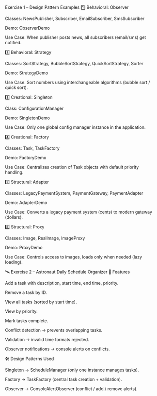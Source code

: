 Exercise 1 – Design Pattern Examples
1️⃣ Behavioral: Observer

Classes: NewsPublisher, Subscriber, EmailSubscriber, SmsSubscriber

Demo: ObserverDemo

Use Case: When publisher posts news, all subscribers (email/sms) get notified.

2️⃣ Behavioral: Strategy

Classes: SortStrategy, BubbleSortStrategy, QuickSortStrategy, Sorter

Demo: StrategyDemo

Use Case: Sort numbers using interchangeable algorithms (bubble sort / quick sort).

3️⃣ Creational: Singleton

Class: ConfigurationManager

Demo: SingletonDemo

Use Case: Only one global config manager instance in the application.

4️⃣ Creational: Factory

Classes: Task, TaskFactory

Demo: FactoryDemo

Use Case: Centralizes creation of Task objects with default priority handling.

5️⃣ Structural: Adapter

Classes: LegacyPaymentSystem, PaymentGateway, PaymentAdapter

Demo: AdapterDemo

Use Case: Converts a legacy payment system (cents) to modern gateway (dollars).

6️⃣ Structural: Proxy

Classes: Image, RealImage, ImageProxy

Demo: ProxyDemo

Use Case: Controls access to images, loads only when needed (lazy loading).

🛰️ Exercise 2 – Astronaut Daily Schedule Organizer
📝 Features

Add a task with description, start time, end time, priority.

Remove a task by ID.

View all tasks (sorted by start time).

View by priority.

Mark tasks complete.

Conflict detection → prevents overlapping tasks.

Validation → invalid time formats rejected.

Observer notifications → console alerts on conflicts.

🛠️ Design Patterns Used

Singleton → ScheduleManager (only one instance manages tasks).

Factory → TaskFactory (central task creation + validation).

Observer → ConsoleAlertObserver (conflict / add / remove alerts).
